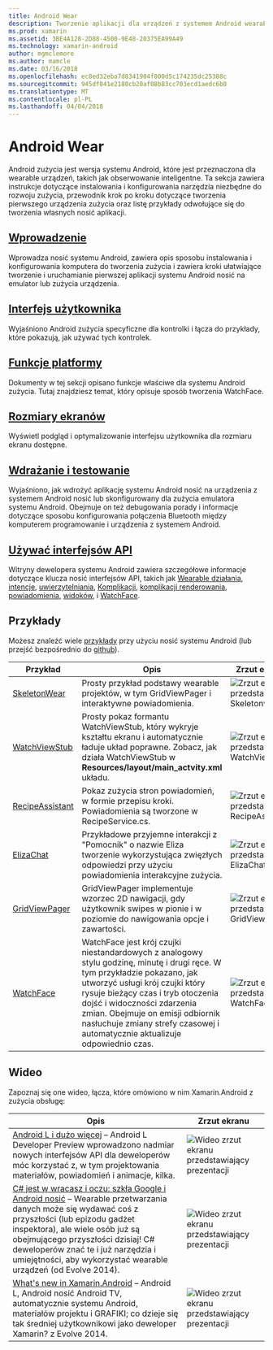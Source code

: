 ```yaml
---
title: Android Wear
description: Tworzenie aplikacji dla urządzeń z systemem Android wearable.
ms.prod: xamarin
ms.assetid: 3BE4A128-2D88-4500-9E48-20375EA99A49
ms.technology: xamarin-android
author: mgmclemore
ms.author: mamcle
ms.date: 03/16/2018
ms.openlocfilehash: ec8ed32eba7d8341904f800d5c174235dc25388c
ms.sourcegitcommit: 945df041e2180cb20af08b83cc703ecd1aedc6b0
ms.translationtype: MT
ms.contentlocale: pl-PL
ms.lasthandoff: 04/04/2018
---
```

# <a name="android-wear"></a>Android Wear

Android zużycia jest wersja systemu Android, które jest przeznaczona dla wearable urządzeń, takich jak obserwowanie inteligentne. Ta sekcja zawiera instrukcje dotyczące instalowania i konfigurowania narzędzia niezbędne do rozwoju zużycia, przewodnik krok po kroku dotyczące tworzenia pierwszego urządzenia zużycia oraz listę przykłady odwołujące się do tworzenia własnych nosić aplikacji.

##  <a name="getting-startedandroidwearget-startedindexmd"></a>[Wprowadzenie](~/android/wear/get-started/index.md)

Wprowadza nosić systemu Android, zawiera opis sposobu instalowania i konfigurowania komputera do tworzenia zużycia i zawiera kroki ułatwiające tworzenie i uruchamianie pierwszej aplikacji systemu Android nosić na emulator lub zużycia urządzenia.

##  <a name="user-interfaceandroidwearuser-interfaceindexmd"></a>[Interfejs użytkownika](~/android/wear/user-interface/index.md)

Wyjaśniono Android zużycia specyficzne dla kontrolki i łącza do przykłady, które pokazują, jak używać tych kontrolek.

##  <a name="platform-featuresandroidwearplatformindexmd"></a>[Funkcje platformy](~/android/wear/platform/index.md)

Dokumenty w tej sekcji opisano funkcje właściwe dla systemu Android zużycia. Tutaj znajdziesz temat, który opisuje sposób tworzenia WatchFace.

##  <a name="screen-sizesandroidwearscreen-sizesmd"></a>[Rozmiary ekranów](~/android/wear/screen-sizes.md)

Wyświetl podgląd i optymalizowanie interfejsu użytkownika dla rozmiaru ekranu dostępne.

##  <a name="deployment--testingandroidweardeploy-testindexmd"></a>[Wdrażanie i testowanie](~/android/wear/deploy-test/index.md)

Wyjaśniono, jak wdrożyć aplikację systemu Android nosić na urządzenia z systemem Android nosić lub skonfigurowany dla zużycia emulatora systemu Android. Obejmuje on też debugowania porady i informacje dotyczące sposobu konfigurowania połączenia Bluetooth między komputerem programowanie i urządzenia z systemem Android.

##  <a name="wear-apishttpsdeveloperandroidcomreferenceandroidsupportwearable"></a>[Używać interfejsów API](https://developer.android.com/reference/android/support/wearable)

Witryny dewelopera systemu Android zawiera szczegółowe informacje dotyczące klucza nosić interfejsów API, takich jak [Wearable działania](https://developer.android.com/reference/android/support/wearable/activity/package-summary.html), [intencje](https://developer.android.com/reference/com/google/android/wearable/intent/package-summary.html), [uwierzytelniania](https://developer.android.com/reference/android/support/wearable/authentication/package-summary.html), [ Komplikacji](https://developer.android.com/reference/android/support/wearable/complications/package-summary.html), [komplikacji renderowania](https://developer.android.com/reference/android/support/wearable/complications/rendering/package-summary.html), [powiadomienia](https://developer.android.com/reference/android/support/wearable/notifications/package-summary.html), [widoków](https://developer.android.com/reference/android/support/wearable/view/package-summary.html), i [WatchFace](https://developer.android.com/reference/android/support/wearable/watchface/package-summary.html).



## <a name="samples"></a>Przykłady

Możesz znaleźć wiele [przykłady](https://developer.xamarin.com/samples/android/Android%20Wear/) przy użyciu nosić systemu Android (lub przejść bezpośrednio do [github](https://github.com/xamarin/monodroid-samples/tree/master/wear)). 

|Przykład|Opis|Zrzut ekranu|
|--- |--- |--- |
|[SkeletonWear](https://developer.xamarin.com/samples/SkeletonWear/)|Prosty przykład podstawy wearable projektów, w tym GridViewPager i interaktywne powiadomienia.|![Zrzut ekranu przedstawiający Skeletonwear](images/skeleton.png)|
|[WatchViewStub](https://developer.xamarin.com/samples/WatchViewStub/)|Prosty pokaz formantu WatchViewStub, który wykryje kształtu ekranu i automatycznie ładuje układ poprawne.  Zobacz, jak działa WatchViewStub w **Resources/layout/main_actvity.xml** układu.|![Zrzut ekranu przedstawiający WatchViewStub](images/watchview.png)|
|[RecipeAssistant](https://developer.xamarin.com/samples/RecipeAssistant/)|Pokaz zużycia stron powiadomień, w formie przepisu kroki. Powiadomienia są tworzone w RecipeService.cs.|![Zrzut ekranu przedstawiający RecipeAssistant](images/recipeassist.png)|
|[ElizaChat](https://developer.xamarin.com/samples/ElizaChat/)|Przykładowe przyjemne interakcji z "Pomocnik" o nazwie Eliza tworzenie wykorzystująca zwięzłych odpowiedzi przy użyciu powiadomienia interakcyjne zużycia.|![Zrzut ekranu przedstawiający ElizaChat](images/eliza.png)|
|[GridViewPager](https://developer.xamarin.com/samples/GridViewPager/)|GridViewPager implementuje wzorzec 2D nawigacji, gdy użytkownik swipes w pionie i w poziomie do nawigowania opcje i zawartości.|![Zrzut ekranu przedstawiający GridViewPager](images/gridviewpager.png)|
|[WatchFace](https://developer.xamarin.com/samples/monodroid/wear/WatchFace)|WatchFace jest krój czujki niestandardowych z analogowy stylu godzinę, minutę i drugi ręce. W tym przykładzie pokazano, jak utworzyć usługi krój czujki który rysuje bieżący czas i tryb otoczenia dojść i widoczności zdarzenia zmian. Obejmuje on emisji odbiornik nasłuchuje zmiany strefy czasowej i automatycznie aktualizuje odpowiednio czas.|![Zrzut ekranu przedstawiający WatchFace](images/gridviewpager.png)|


##  <a name="videos"></a>Wideo

Zapoznaj się one wideo, łącza, które omówiono w nim Xamarin.Android z zużycia obsługę:

|Opis|Zrzut ekranu|
|--- |--- |
|[Android L i dużo więcej](http://blog.xamarin.com/webinar-recording-android-l-and-so-much-more/) &ndash; Android L Developer Preview wprowadzono nadmiar nowych interfejsów API dla deweloperów móc korzystać z, w tym projektowania materiałów, powiadomień i animacje, kilka.|![Wideo zrzut ekranu przedstawiający prezentacji](images/video-android-l.png)|
|[C# jest w wracasz i oczu: szkła Google i Android nosić](https://www.youtube.com/watch?v=80H8tXByZQc) &ndash; Wearable przetwarzania danych może się wydawać coś z przyszłości (lub epizodu gadżet inspektora), ale wiele osób już są obejmującego przyszłości dzisiaj! C# deweloperów znać te i już narzędzia i umiejętności, aby wykorzystać wearable urządzeń (od Evolve 2014).|![Wideo zrzut ekranu przedstawiający prezentacji](images/video-eyes-ears.png)|
|[What's new in Xamarin.Android](https://www.youtube.com/watch?v=Gpqc2XZIQfU) &ndash; Android L, Android nosić Android TV, automatycznie systemu Android, materiałów projektu i GRAFIKI; co dzieje się tak średniej użytkownikowi jako deweloper Xamarin? z Evolve 2014.|![Wideo zrzut ekranu przedstawiający prezentacji](Images/video-whats-new.png)|


<!--

March 18
http://blog.xamarin.com/android-wear/

August 14
http://blog.xamarin.com/android-l-developer-preview-android-wear-support/

August 27
http://blog.xamarin.com/tips-for-your-first-android-wear-app/

Watch Face
https://github.com/Redth/Xamarin.Wear.WatchFace
-->
